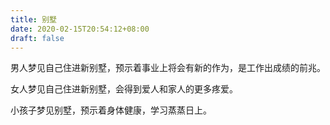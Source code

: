 ```yaml
---
title: 别墅
date: 2020-02-15T20:54:12+08:00
draft: false
---
```


男人梦见自己住进新别墅，预示着事业上将会有新的作为，是工作出成绩的前兆。

女人梦见自己住进新别墅，会得到爱人和家人的更多疼爱。

小孩子梦见别墅，预示着身体健康，学习蒸蒸日上。